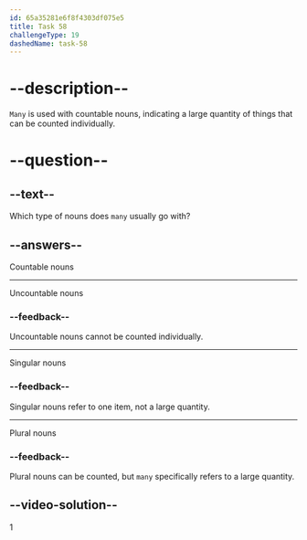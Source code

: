 ```yaml
---
id: 65a35281e6f8f4303df075e5
title: Task 58
challengeType: 19
dashedName: task-58
---
```


# --description--

`Many` is used with countable nouns, indicating a large quantity of things that can be counted individually.

# --question--

## --text--

Which type of nouns does `many` usually go with?

## --answers--

Countable nouns

---

Uncountable nouns

### --feedback--

Uncountable nouns cannot be counted individually.

---

Singular nouns

### --feedback--

Singular nouns refer to one item, not a large quantity.

---

Plural nouns

### --feedback--

Plural nouns can be counted, but `many` specifically refers to a large quantity.

## --video-solution--

1
